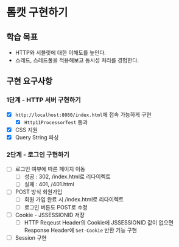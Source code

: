 # 톰캣 구현하기

## 학습 목표
- HTTP와 서블릿에 대한 이해도를 높인다.
- 스레드, 스레드풀을 적용해보고 동시성 처리를 경험한다.

## 구현 요구사항

### 1단계 - HTTP 서버 구현하기
- [x] `http://localhost:8080/index.html`에 접속 가능하게 구현
  - [x] `Http11ProcessorTest` 통과
- [x] CSS 지원
- [x] Query String 파싱

### 2단계 - 로그인 구현하기
- [ ] 로그인 여부에 따른 페이지 이동
  - [ ] 성공 : 302, /index.html로 리다이렉트
  - [ ] 실패 : 401, /401.html
- [ ] POST 방식 회원가입
  - [ ] 회원 가입 완료 시 /index.html로 리다이렉트
  - [ ] 로그인 버튼도 POST로 수정
- [ ] Cookie - JSSESSIONID 저장 
  - [ ] HTTP Reqeust Header의 Cookie에 JSSESSIONID 값이 없으면 Response Header에 `Set-Cookie` 반환 기능 구현
- [ ] Session 구현 
